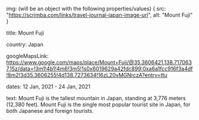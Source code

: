 img: (will be an object with the following properties/values)
{
    src: "https://scrimba.com/links/travel-journal-japan-image-url",
    alt: "Mount Fuji"
}

title:
Mount Fuji

country:
Japan

googleMapsLink:
https://www.google.com/maps/place/Mount+Fuji/@35.3606421,138.7170637,15z/data=!3m1!4b1!4m6!3m5!1s0x6019629a42fdc899:0xa6a1fcc916f3a4df!8m2!3d35.3606255!4d138.7273634!16zL20vMGNrczA?entry=ttu

dates:
12 Jan, 2021 - 24 Jan, 2021

text:
Mount Fuji is the tallest mountain in Japan, standing at 3,776 meters (12,380 feet). Mount Fuji is the single most popular tourist site in Japan, for both Japanese and foreign tourists.